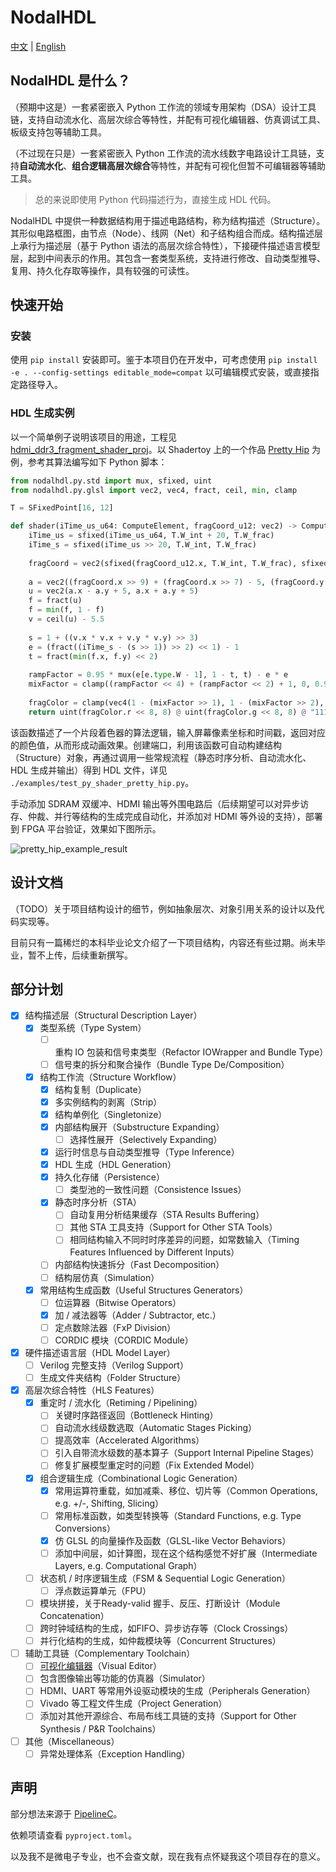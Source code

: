 # NodalHDL

[中文](./README.md) | [English](./README_en.md)

## NodalHDL 是什么？

（预期中这是）一套紧密嵌入 Python 工作流的领域专用架构（DSA）设计工具链，支持自动流水化、高层次综合等特性，并配有可视化编辑器、仿真调试工具、板级支持包等辅助工具。

（不过现在只是）一套紧密嵌入 Python 工作流的流水线数字电路设计工具链，支持**自动流水化**、**组合逻辑高层次综合**等特性，并配有可视化但暂不可编辑器等辅助工具。

> 总的来说即使用 Python 代码描述行为，直接生成 HDL 代码。

NodalHDL 中提供一种数据结构用于描述电路结构，称为结构描述（Structure）。其形似电路框图，由节点（Node）、线网（Net）和子结构组合而成。结构描述层上承行为描述层（基于 Python 语法的高层次综合特性），下接硬件描述语言模型层，起到中间表示的作用。其包含一套类型系统，支持进行修改、自动类型推导、复用、持久化存取等操作，具有较强的可读性。

## 快速开始

### 安装

使用 `pip install` 安装即可。鉴于本项目仍在开发中，可考虑使用 `pip install -e . --config-settings editable_mode=compat` 以可编辑模式安装，或直接指定路径导入。

### HDL 生成实例

以一个简单例子说明该项目的用途，工程见 [hdmi_ddr3_fragment_shader_proj](https://github.com/Gralerfics/hdmi_ddr3_fragment_shader_proj)。以 Shadertoy 上的一个作品 [Pretty Hip](https://www.shadertoy.com/view/XsBfRW) 为例，参考其算法编写如下 Python 脚本：

```python
from nodalhdl.py.std import mux, sfixed, uint
from nodalhdl.py.glsl import vec2, vec4, fract, ceil, min, clamp

T = SFixedPoint[16, 12]

def shader(iTime_us_u64: ComputeElement, fragCoord_u12: vec2) -> ComputeElement:
    iTime_us = sfixed(iTime_us_u64, T.W_int + 20, T.W_frac)
    iTime_s = sfixed(iTime_us >> 20, T.W_int, T.W_frac)
    
    fragCoord = vec2(sfixed(fragCoord_u12.x, T.W_int, T.W_frac), sfixed(fragCoord_u12.y, T.W_int, T.W_frac))
    
    a = vec2((fragCoord.x >> 9) + (fragCoord.x >> 7) - 5, (fragCoord.y >> 9) + (fragCoord.y >> 7) - 3.75)
    u = vec2(a.x - a.y + 5, a.x + a.y + 5)
    f = fract(u)
    f = min(f, 1 - f)
    v = ceil(u) - 5.5
    
    s = 1 + ((v.x * v.x + v.y * v.y) >> 3)
    e = (fract((iTime_s - (s >> 1)) >> 2) << 1) - 1
    t = fract(min(f.x, f.y) << 2)
    
    rampFactor = 0.95 * mux(e[e.type.W - 1], 1 - t, t) - e * e
    mixFactor = clamp((rampFactor << 4) + (rampFactor << 2) + 1, 0, 0.9999) + s * 0.1
    
    fragColor = clamp(vec4(1 - (mixFactor >> 1), 1 - (mixFactor >> 2), 0.9999, 0.9999), 0, 0.9999)
    return uint(fragColor.r << 8, 8) @ uint(fragColor.g << 8, 8) @ "11111111"
```

该函数描述了一个片段着色器的算法逻辑，输入屏幕像素坐标和时间戳，返回对应的颜色值，从而形成动画效果。创建端口，利用该函数可自动构建结构（Structure）对象，再通过调用一些常规流程（静态时序分析、自动流水化、HDL 生成并输出）得到 HDL 文件，详见 `./examples/test_py_shader_pretty_hip.py`。

手动添加 SDRAM 双缓冲、HDMI 输出等外围电路后（后续期望可以对异步访存、仲裁、并行等结构的生成完成自动化，并添加对 HDMI 等外设的支持），部署到 FPGA 平台验证，效果如下图所示。

![pretty_hip_example_result](./doc/readme_assets/pretty_hip_example.gif)

## 设计文档

（TODO）关于项目结构设计的细节，例如抽象层次、对象引用关系的设计以及代码实现等。

目前只有一篇稀烂的本科毕业论文介绍了一下项目结构，内容还有些过期。尚未毕业，暂不上传，后续重新撰写。

## 部分计划

- [x] 结构描述层（Structural Description Layer）
  - [x] 类型系统（Type System）
    - [ ] 重构 IO 包装和信号束类型（Refactor IOWrapper and Bundle Type）
    - [ ] 信号束的拆分和聚合操作（Bundle Type De/Composition）
  - [x] 结构工作流（Structure Workflow）
    - [x] 结构复制（Duplicate）
    - [x] 多实例结构的剥离（Strip）
    - [x] 结构单例化（Singletonize）
    - [x] 内部结构展开（Substructure Expanding）
      - [ ] 选择性展开（Selectively Expanding）
    - [x] 运行时信息与自动类型推导（Type Inference）
    - [x] HDL 生成（HDL Generation）
    - [x] 持久化存储（Persistence）
      - [ ] 类型池的一致性问题（Consistence Issues）
    - [x] 静态时序分析（STA）
      - [ ] 自动复用分析结果缓存（STA Results Buffering）
      - [ ] 其他 STA 工具支持（Support for Other STA Tools）
      - [ ] 相同结构输入不同时时序差异的问题，如常数输入（Timing Features Influenced by Different Inputs）
    - [ ] 内部结构快速拆分（Fast Decomposition）
    - [ ] 结构层仿真（Simulation）
  - [x] 常用结构生成函数（Useful Structures Generators）
    - [ ] 位运算器（Bitwise Operators）
    - [x] 加 / 减法器等（Adder / Subtractor, etc.）
    - [ ] 定点数除法器（FxP Division）
    - [ ] CORDIC 模块（CORDIC Module）

- [x] 硬件描述语言层（HDL Model Layer）
  - [ ] Verilog 完整支持（Verilog Support）
  - [ ] 生成文件夹结构（Folder Structure）

- [x] 高层次综合特性（HLS Features）
  - [x] 重定时 / 流水化（Retiming / Pipelining）
    - [ ] 关键时序路径返回（Bottleneck Hinting）
    - [ ] 自动流水线级数选取（Automatic Stages Picking）
    - [ ] 提高效率（Accelerated Algorithms）
    - [ ] 引入自带流水级数的基本算子（Support Internal Pipeline Stages）
    - [ ] 修复扩展模型重定时的问题（Fix Extended Model）
  - [x] 组合逻辑生成（Combinational Logic Generation）
    - [x] 常用运算符重载，如加减乘、移位、切片等（Common Operations, e.g. +/-, Shifting, Slicing）
    - [ ] 常用标准函数，如类型转换等（Standard Functions, e.g. Type Conversions）
    - [x] 仿 GLSL 的向量操作及函数（GLSL-like Vector Behaviors）
    - [ ] 添加中间层，如计算图，现在这个结构感觉不好扩展（Intermediate Layers, e.g. Computational Graph）
  - [ ] 状态机 / 时序逻辑生成（FSM & Sequential Logic Generation）
    - [ ] 浮点数运算单元（FPU）
  - [ ] 模块拼接，关于Ready-valid 握手、反压、打断设计（Module Concatenation）
  - [ ] 跨时钟域结构的生成，如FIFO、异步访存等（Clock Crossings）
  - [ ] 并行化结构的生成，如仲裁模块等（Concurrent Structures）

- [ ] 辅助工具链（Complementary Toolchain）
  - [ ] [可视化编辑器](https://github.com/Gralerfics/nodalhdl_editor)（Visual Editor）
  - [ ] 包含图像输出等功能的仿真器（Simulator）
  - [ ] HDMI、UART 等常用外设驱动模块的生成（Peripherals Generation）
  - [ ] Vivado 等工程文件生成（Project Generation）
  - [ ] 添加对其他开源综合、布局布线工具链的支持（Support for Other Synthesis / P&R Toolchains）

- [ ] 其他（Miscellaneous）
  - [ ] 异常处理体系（Exception Handling）

## 声明

部分想法来源于 [PipelineC](https://github.com/JulianKemmerer/PipelineC)。

依赖项请查看 `pyproject.toml`。

以及我不是微电子专业，也不会查文献，现在我有点怀疑我这个项目存在的意义。

